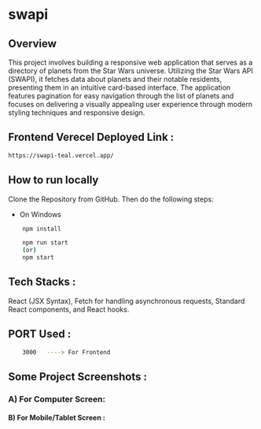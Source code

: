 # swapi
## Overview
This project involves building a responsive web application that serves as a directory of planets from the Star Wars universe. Utilizing the Star Wars API (SWAPI), it fetches data about planets and their notable residents, presenting them in an intuitive card-based interface. The application features pagination for easy navigation through the list of planets and focuses on delivering a visually appealing user experience through modern styling techniques and responsive design.

## Frontend Verecel Deployed Link :
```bash
https://swapi-teal.vercel.app/
```

## How to run locally

Clone the Repository from GitHub. Then do the following steps:

- On Windows

```bash
    npm install
```

```bash
    npm run start
    (or)
    npm start 
```

## Tech Stacks :

React (JSX Syntax), Fetch for handling asynchronous requests, Standard React components, and React hooks.

## PORT Used :

```bash
    3000   ----> For Frontend
```
## Some Project Screenshots :
### A) For Computer Screen:

#### B) For Mobile/Tablet Screen :
